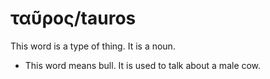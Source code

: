 # ταῦρος/tauros
This word is a type of thing. It is a noun.
* This word means bull. It is used to talk about a male cow.
